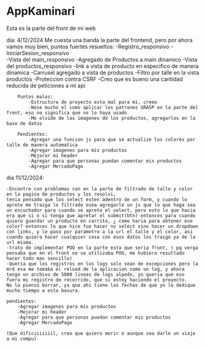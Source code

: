 # AppKaminari
Esta es la parte del front de mi web

dia: 4/12/2024
    Me cuesta una banda la parte del frontend, pero por ahora vamos muy bien, puntos fuertes resueltos:
        -Registro_responsivo
        -IniciarSesion_responsivo  
        -Vista del main_responsivo
        -Agregado de Productos a main dinamico
        -Vista del productos_responsivo
        -link a vista de producto en especifico de manera dinamica
        -Carrusel agregado a vista de productos
        -Filtro por talle en la vista productos
        -Proteccion contra CSRF
        -Creo que es bueno una cantidad reducida de peticiones a mi api

        Puntos malos: 
            -Estructura de proyecto esta mal para mi, creeo
            -Nose mucho el como aplicar los patrones GRASP en la parte del front, eso no significa que no lo haya usado
            -Me olvide de las imagenes de los productos, agregarlos en la base de datos
        
        Pendientes:
            -Agregar una funcion js para que se actualize los colores por talle de manera automatica
            -Agregar imagenes para mis productos
            -Mejorar mi header
            -Agregar para que personas puedan comentar mis productos
            -Agregar MercadoPago


dia 11/12/2024:

    -Encontre con problemas con en la parte de filtrado de talle y color en la pagina de productos y los resolvi,
    tenia pensado que los select esten adentro de un form, y cuando lo aprete me traiga lo filtrado osea agregarle un js que lo que haga sea un escuchador para cuando se aprete el select, pero esto lo que hacia era que si o si tenga que apretar el submit(btn) entonces para cuando quiero guardar un producto en carrito, ¿ como haria para obtener ese color? entonces lo que hice fue hacer no select sino hacer un dropdown con links, y le paso por parametro a la url el talle y el color, asi cuando quiera hacer cualquier cosa con esos datos los traigo ya de la url misma.
    -trato de implementar POO en la parte esta que seria front, ( pq verga pensaba que en el front no se utilizaba POO, me hubiera resultado hacer todo mas sencillo)
    -Queria que los registros en los logs solo sean de excepciones pero la mrd esa me tomaba el reload de la aplicacion como un log, y ahora tengo un archivo de 5000 lineas de logs alpedo, yo queria que eso fuera mi registro de recorrido, que si estoy haciendo el proyecto.
    No lo pienso borrar, ya que ahi tiene las fechas de que yo le dedique mucho tiempo a esta basura.

    pendientes:
        -Agregar imagenes para mis productos
        -Mejorar mi header
        -Agregar para que personas puedan comentar mis productos
        -Agregar MercadoPago

    (Que dificiiiiiiil, creo que quiero morir o aunque sea darle un viaje a mi compu)

    
